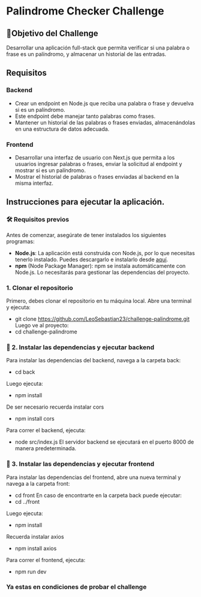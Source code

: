 # Palindrome Checker Challenge

## 📄Objetivo del Challenge

Desarrollar una aplicación full-stack que permita verificar si una palabra o frase es un palíndromo, y almacenar un historial de las entradas.

## Requisitos

### Backend

- Crear un endpoint en Node.js que reciba una palabra o frase y devuelva si es un palíndromo.
- Este endpoint debe manejar tanto palabras como frases.
- Mantener un historial de las palabras o frases enviadas, almacenándolas en una estructura de datos adecuada.

### Frontend

- Desarrollar una interfaz de usuario con Next.js que permita a los usuarios ingresar palabras o frases, enviar la solicitud al endpoint y mostrar si es un palíndromo.
- Mostrar el historial de palabras o frases enviadas al backend en la misma interfaz.

##  Instrucciones para ejecutar la aplicación.

### 🛠️ Requisitos previos

Antes de comenzar, asegúrate de tener instalados los siguientes programas:

- **Node.js**: La aplicación está construida con Node.js, por lo que necesitas tenerlo instalado. Puedes descargarlo e instalarlo desde [aquí](https://nodejs.org/).
- **npm** (Node Package Manager): npm se instala automáticamente con Node.js. Lo necesitarás para gestionar las dependencias del proyecto.

### 1. Clonar el repositorio

Primero, debes clonar el repositorio en tu máquina local. Abre una terminal y ejecuta:
- git clone https://github.com/LeoSebastian23/challenge-palindrome.git
Luego ve al proyecto:
- cd challenge-palindrome

### 🚀 2. Instalar las dependencias y ejecutar backend
Para instalar las dependencias del backend, navega a la carpeta back:
  -  cd back
    
Luego ejecuta:
  - npm install
    
De ser necesario recuerda instalar cors
  - npm install cors
    
Para correr el backend, ejecuta:
  - node src/index.js
El servidor backend se ejecutará en el puerto 8000 de manera predeterminada.

### 🚀 3. Instalar las dependencias y ejecutar frontend
Para instalar las dependencias del frontend, abre una nueva terminal y navega a la carpeta front:
  -  cd front
En caso de encontrarte en la carpeta back puede ejecutar:
  -  cd ../front
    
Luego ejecuta:
  - npm install
    
Recuerda instalar axios

  - npm install axios
    
Para correr el frontend, ejecuta:
  - npm run dev

### Ya estas en condiciones de probar el challenge


